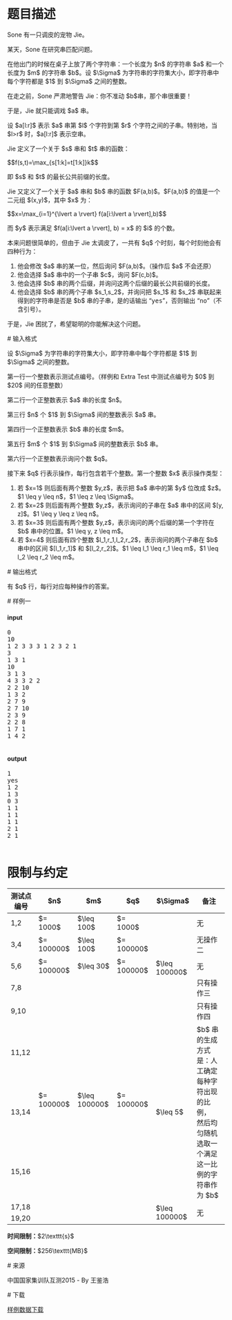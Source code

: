# 题目描述

<p>Sone 有一只调皮的宠物 Jie。</p>
<p>某天，Sone 在研究串匹配问题。</p>
<p>在他出门的时候在桌子上放了两个字符串：一个长度为 $n$ 的字符串 $a$ 和一个长度为 $m$ 的字符串 $b$。设 $\Sigma$ 为字符串的字符集大小，即字符串中每个字符都是 $1$ 到 $\Sigma$ 之间的整数。</p>
<p>在走之前，Sone 严肃地警告 Jie：你不准动 $b$串，那个串很重要！</p>
<p>于是，Jie 就只能调戏 $a$ 串。</p>
<p>设 $a[l:r]$ 表示 $a$ 串第 $l$ 个字符到第 $r$ 个字符之间的子串。特别地，当 $l&gt;r$ 时，$a[l:r]$ 表示空串。</p>
<p>Jie 定义了一个关于 $s$ 串和 $t$ 串的函数：</p>
<p>$$f(s,t)=\max_{s[1:k]=t[1:k]}k$$</p>
<p>即 $s$ 和 $t$ 的最长公共前缀的长度。</p>
<p>Jie 又定义了一个关于 $a$ 串和 $b$ 串的函数 $F(a,b)$。$F(a,b)$ 的值是一个二元组 $(x,y)$，其中 $x$ 为：</p>
<p>$$x=\max_{i=1}^{\lvert a \rvert} f(a[i:\lvert a \rvert],b)$$</p>
<p>而 $y$ 表示满足 $f(a[i:\lvert a \rvert], b) = x$ 的 $i$ 的个数。</p>
<p>本来问题很简单的，但由于 Jie 太调皮了，一共有 $q$ 个时刻，每个时刻他会有四种行为：</p>
<ol><li>他会修改 $a$ 串的某一位，然后询问 $F(a,b)$。（操作后 $a$ 不会还原）</li>
<li>他会选择 $a$ 串中的一个子串 $c$，询问 $F(c,b)$。</li>
<li>他会选择 $b$ 串的两个后缀，并询问这两个后缀的最长公共前缀的长度。</li>
<li>他会选择 $b$ 串的两个子串 $s_1,s_2$，并询问把 $s_1$ 和 $s_2$ 串联起来得到的字符串是否是 $b$ 串的子串，是的话输出 “<samp>yes</samp>”，否则输出 “<samp>no</samp>”（不含引号）。</li>
</ol><p>于是，Jie 困扰了，希望聪明的你能解决这个问题。</p>
# 输入格式


<p>设 $\Sigma$ 为字符串的字符集大小，即字符串中每个字符都是 $1$ 到 $\Sigma$ 之间的整数。</p>
<p>第一行一个整数表示测试点编号。（样例和 Extra Test 中测试点编号为 $0$  到 $20$ 间的任意整数）</p>
<p>第二行一个正整数表示 $a$ 串的长度 $n$。</p>
<p>第三行 $n$ 个 $1$ 到 $\Sigma$ 间的整数表示 $a$ 串。</p>
<p>第四行一个正整数表示 $b$ 串的长度 $m$。</p>
<p>第五行 $m$ 个 $1$ 到 $\Sigma$ 间的整数表示 $b$ 串。</p>
<p>第六行一个正整数表示询问个数 $q$。</p>
<p>接下来 $q$ 行表示操作，每行包含若干个整数。第一个整数 $x$ 表示操作类型：</p>
<ol><li>若 $x=1$ 则后面有两个整数 $y,z$，表示把 $a$ 串中的第 $y$ 位改成 $z$。$1 \leq y \leq n$，$1 \leq z \leq \Sigma$。</li>
<li>若 $x=2$ 则后面有两个整数 $y,z$，表示询问的子串在 $a$ 串中的区间 $[y, z]$。$1 \leq y \leq z \leq n$。</li>
<li>若 $x=3$ 则后面有两个整数 $y,z$，表示询问的两个后缀的第一个字符在 $b$ 串中的位置。$1 \leq y, z \leq m$。</li>
<li>若 $x=4$ 则后面有四个整数 $l_1,r_1,l_2,r_2$，表示询问的两个子串在 $b$ 串中的区间 $[l_1,r_1]$ 和 $[l_2,r_2]$。$1 \leq l_1 \leq r_1 \leq m$，$1 \leq l_2 \leq r_2 \leq m$。</li>
</ol># 输出格式


<p>有 $q$ 行，每行对应每种操作的答案。</p>
# 样例一


<h4>input</h4>
<pre>0
10
1 2 3 3 3 1 2 3 2 1
3
1 3 1
10
3 1 3
4 3 3 2 2
2 2 10
1 3 2
2 7 9
2 7 10
2 3 9
2 2 8
1 7 1
1 4 2

</pre>

<h4>output</h4>
<pre>1
yes
1 2
1 3
0 3
1 1
1 1
1 1
2 1
2 1

</pre>


# 限制与约定


<div class="table-responsive">
<table class="table table-bordered table-text-center table-vertical-middle"><thead><tr><th>测试点编号</th>
<th>$n$</th>
<th>$m$</th>
<th>$q$</th>
<th>$\Sigma$</th>
<th>备注</th>
</tr></thead><tbody><tr><td>1,2</td><td>$= 1000$</td><td>$\leq 100$</td><td>$= 1000$</td><td rowspan="5">$\leq 100000$</td><td>无</td></tr><tr><td>3,4</td><td>$= 100000$</td><td>$\leq 100$</td><td>$= 100000$</td><td>无操作二</td></tr><tr><td>5,6</td><td>$= 100000$</td><td>$\leq 30$</td><td>$= 100000$</td><td>无</td></tr><tr><td>7,8</td><td rowspan="7">$= 100000$</td><td rowspan="7">$\leq 100000$</td><td rowspan="7">$= 100000$</td><td>只有操作三</td></tr><tr><td>9,10</td><td>只有操作四</td></tr><tr><td>11,12</td><td rowspan="3">$\leq 5$</td><td rowspan="3">$b$ 串的生成方式是：人工确定每种字符出现的比例，<br/> 然后均匀随机选取一个满足这一比例的字符串作为 $b$</td></tr><tr><td>13,14</td></tr><tr><td>15,16</td></tr><tr><td>17,18</td><td rowspan="2">$\leq 100000$</td><td rowspan="2">无</td></tr><tr><td>19,20</td></tr></tbody></table></div>

<p><strong>时间限制：</strong>$2\texttt{s}$</p>
<p><strong>空间限制：</strong>$256\texttt{MB}$</p>
# 来源


<p>中国国家集训队互测2015 - By 王鉴浩</p>
# 下载


<p><a href="/download.php?type=problem&amp;id=90">样例数据下载</a></p>
